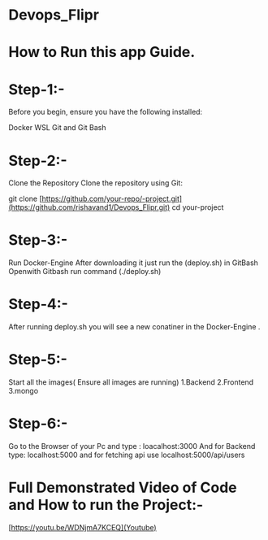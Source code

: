 # Devops_Flipr

# How to Run this app Guide.

# Step-1:-
Before you begin, ensure you have the following installed:

Docker
WSL
Git and Git Bash

# Step-2:-
 Clone the Repository
Clone the repository using Git:

git clone [https://github.com/your-repo/-project.git](https://github.com/rishavand1/Devops_Flipr.git)
cd your-project

# Step-3:- 
Run Docker-Engine
After downloading it just run the (deploy.sh) in GitBash 
Openwith Gitbash run command (./deploy.sh)

# Step-4:-
After running deploy.sh you will see a new conatiner in the Docker-Engine . 

# Step-5:- 
Start all the images( Ensure all images are running)
1.Backend
2.Frontend
3.mongo

# Step-6:-
Go to the Browser of your Pc and type : loacalhost:3000
And for Backend type: localhost:5000 and for fetching api use localhost:5000/api/users

# Full Demonstrated Video of Code and How to run the Project:-
[https://youtu.be/WDNjmA7KCEQ](Youtube)
